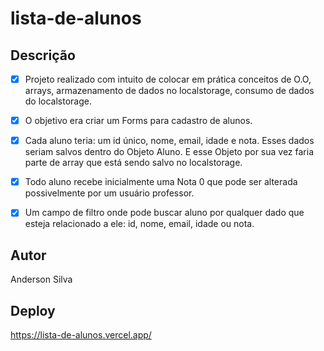 # lista-de-alunos

## Descrição

- [x] Projeto realizado com intuito de colocar em prática conceitos de O.O, arrays, armazenamento de dados no localstorage, consumo de dados do localstorage. 

- [x] O objetivo era criar um Forms para cadastro de alunos. 

- [x] Cada aluno teria: um id único, nome, email, idade e nota. Esses dados seriam salvos dentro do Objeto Aluno. E esse Objeto por sua vez faria parte de array que está sendo salvo no localstorage. 

- [x] Todo aluno recebe inicialmente uma Nota 0 que pode ser alterada possivelmente por um usuário professor.

- [x] Um campo de filtro onde pode buscar aluno por qualquer dado que esteja relacionado a ele: id, nome, email, idade ou nota. 

## Autor 
Anderson Silva

## Deploy
https://lista-de-alunos.vercel.app/
